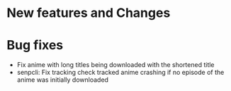 # New features and Changes

# Bug fixes
- Fix anime with long titles being downloaded with the shortened title
- senpcli: Fix tracking check tracked anime crashing if no episode of the anime was initially downloaded